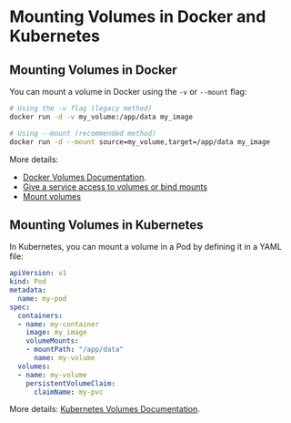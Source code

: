 # Mounting Volumes in Docker and Kubernetes

## Mounting Volumes in Docker

You can mount a volume in Docker using the `-v` or `--mount` flag:

```sh
# Using the -v flag (legacy method)
docker run -d -v my_volume:/app/data my_image

# Using --mount (recommended method)
docker run -d --mount source=my_volume,target=/app/data my_image
```

More details:
- [Docker Volumes Documentation](https://docs.docker.com/storage/volumes/).
- [Give a service access to volumes or bind mounts](https://docs.docker.com/engine/swarm/services/#give-a-service-access-to-volumes-or-bind-mounts)
- [Mount volumes](https://asciinema.org/a/224916)

## Mounting Volumes in Kubernetes

In Kubernetes, you can mount a volume in a Pod by defining it in a YAML file:

```yaml
apiVersion: v1
kind: Pod
metadata:
  name: my-pod
spec:
  containers:
  - name: my-container
    image: my_image
    volumeMounts:
    - mountPath: "/app/data"
      name: my-volume
  volumes:
  - name: my-volume
    persistentVolumeClaim:
      claimName: my-pvc
```

More details: [Kubernetes Volumes Documentation](https://kubernetes.io/docs/concepts/storage/volumes/).
